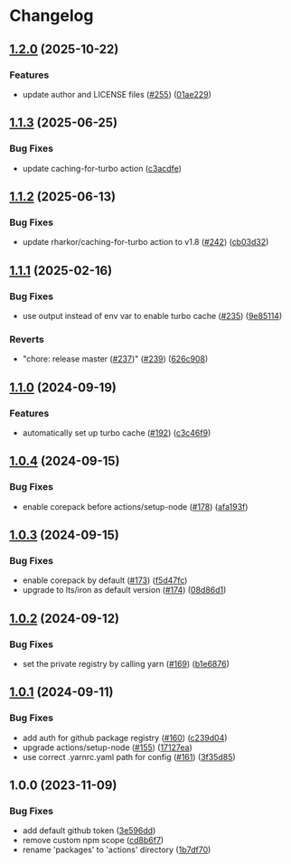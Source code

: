 # Changelog

## [1.2.0](https://github.com/abinnovision/actions/compare/setup-node-source-v1.1.3...setup-node-source-v1.2.0) (2025-10-22)


### Features

* update author and LICENSE files ([#255](https://github.com/abinnovision/actions/issues/255)) ([01ae229](https://github.com/abinnovision/actions/commit/01ae229ceab3629ecbc163e393d6135b5bb35de2))

## [1.1.3](https://github.com/abinnovision/actions/compare/setup-node-source-v1.1.2...setup-node-source-v1.1.3) (2025-06-25)


### Bug Fixes

* update caching-for-turbo action ([c3acdfe](https://github.com/abinnovision/actions/commit/c3acdfe81c3731ef05d40ec71ad734f5e3910bb6))

## [1.1.2](https://github.com/abinnovision/actions/compare/setup-node-source-v1.1.1...setup-node-source-v1.1.2) (2025-06-13)


### Bug Fixes

* update rharkor/caching-for-turbo action to v1.8 ([#242](https://github.com/abinnovision/actions/issues/242)) ([cb03d32](https://github.com/abinnovision/actions/commit/cb03d321cd093e598610b86d822b42b3e7984c60))

## [1.1.1](https://github.com/abinnovision/actions/compare/setup-node-source-v1.1.0...setup-node-source-v1.1.1) (2025-02-16)


### Bug Fixes

* use output instead of env var to enable turbo cache ([#235](https://github.com/abinnovision/actions/issues/235)) ([9e85114](https://github.com/abinnovision/actions/commit/9e851142b48dbcb60c4221a1fbbd1754b1bf3ad8))


### Reverts

* "chore: release master ([#237](https://github.com/abinnovision/actions/issues/237))" ([#239](https://github.com/abinnovision/actions/issues/239)) ([626c908](https://github.com/abinnovision/actions/commit/626c908c035784084394175c3cc11fef34872a1a))

## [1.1.0](https://github.com/abinnovision/actions/compare/setup-node-source-v1.0.4...setup-node-source-v1.1.0) (2024-09-19)


### Features

* automatically set up turbo cache ([#192](https://github.com/abinnovision/actions/issues/192)) ([c3c46f9](https://github.com/abinnovision/actions/commit/c3c46f924410f02926cde6901219b6fc8e962dcf))

## [1.0.4](https://github.com/abinnovision/actions/compare/setup-node-source-v1.0.3...setup-node-source-v1.0.4) (2024-09-15)


### Bug Fixes

* enable corepack before actions/setup-node ([#178](https://github.com/abinnovision/actions/issues/178)) ([afa193f](https://github.com/abinnovision/actions/commit/afa193f29ff8168528fd043ff48a41dc9198f54d))

## [1.0.3](https://github.com/abinnovision/actions/compare/setup-node-source-v1.0.2...setup-node-source-v1.0.3) (2024-09-15)


### Bug Fixes

* enable corepack by default ([#173](https://github.com/abinnovision/actions/issues/173)) ([f5d47fc](https://github.com/abinnovision/actions/commit/f5d47fca99ef21b728be244eb19c29b9de336aca))
* upgrade to lts/iron as default version ([#174](https://github.com/abinnovision/actions/issues/174)) ([08d86d1](https://github.com/abinnovision/actions/commit/08d86d16144df892fc1d66f1f5976f3b0992217b))

## [1.0.2](https://github.com/abinnovision/actions/compare/setup-node-source-v1.0.1...setup-node-source-v1.0.2) (2024-09-12)


### Bug Fixes

* set the private registry by calling yarn ([#169](https://github.com/abinnovision/actions/issues/169)) ([b1e6876](https://github.com/abinnovision/actions/commit/b1e68768f214761a68a0fd3b0a4a39a99758b357))

## [1.0.1](https://github.com/abinnovision/actions/compare/setup-node-source-v1.0.0...setup-node-source-v1.0.1) (2024-09-11)


### Bug Fixes

* add auth for github package registry ([#160](https://github.com/abinnovision/actions/issues/160)) ([c239d04](https://github.com/abinnovision/actions/commit/c239d04d906accd616a02b9e9e59efe77594ca69))
* upgrade actions/setup-node ([#155](https://github.com/abinnovision/actions/issues/155)) ([17127ea](https://github.com/abinnovision/actions/commit/17127ea3f02d1eb5392b6dfa4062e2e06dba1adb))
* use correct .yarnrc.yaml path for config ([#161](https://github.com/abinnovision/actions/issues/161)) ([3f35d85](https://github.com/abinnovision/actions/commit/3f35d85657fd3cfa50dba78fcfdbe6603d959dca))

## 1.0.0 (2023-11-09)


### Bug Fixes

* add default github token ([3e596dd](https://github.com/abinnovision/actions/commit/3e596dd1063ba5c02d350eaac7d94c03450dc478))
* remove custom npm scope ([cd8b6f7](https://github.com/abinnovision/actions/commit/cd8b6f76280f03c8e4a5b6a21c3ee93eaa0b3615))
* rename 'packages' to 'actions' directory ([1b7df70](https://github.com/abinnovision/actions/commit/1b7df70789258cbd45420e9064022b93b8ef359d))

